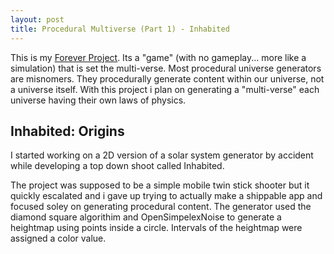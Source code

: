 ```yaml
---
layout: post
title: Procedural Multiverse (Part 1) - Inhabited
---
```

This is my [Forever Project](http://jwb.io/20130122-the-joys-of-having-a-forever-project.html).  Its a "game" (with no gameplay... more like a simulation) that is set the multi-verse. Most procedural universe generators are misnomers.  They procedurally generate content within our universe, not a universe itself.  With this project i plan on generating a "multi-verse" each universe having their own laws of physics.

## Inhabited: Origins
I started working on a 2D version of a solar system generator by accident while developing a top down shoot called Inhabited.  

The project was supposed to be a simple mobile twin stick shooter but it quickly escalated and i gave up trying to actually make a shippable app and focused soley on generating procedural content.  The generator used the diamond square algorithim and OpenSimpelexNoise to generate a heightmap using points inside a circle.  Intervals of the heightmap were assigned a color value.
